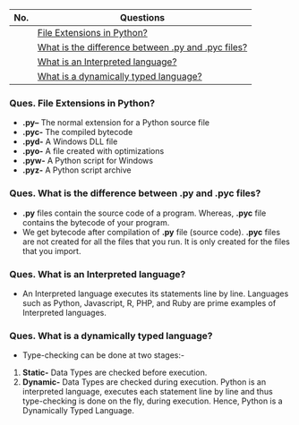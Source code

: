 |  No.  | Questions                                                                                                   |
| :---: | ----------------------------------------------------------------------------------------------------------- |
|       | [File Extensions in Python?](#ques-file-extensions-in-python)                                               |
|       | [What is the difference between .py and .pyc files?](#ques-what-is-the-difference-between-py-and-pyc-files) |
|       | [What is an Interpreted language?](#ques-what-is-an-interpreted-language)                                   |
|       | [What is a dynamically typed language?](#ques-what-is-a-dynamically-typed-language)                         |

### **Ques. File Extensions in Python?**
* __.py–__ The normal extension for a Python source file
* __.pyc-__ The compiled bytecode
* __.pyd-__ A Windows DLL file
* __.pyo-__ A file created with optimizations
* __.pyw-__ A Python script for Windows
* __.pyz-__ A Python script archive


### **Ques. What is the difference between .py and .pyc files?**
* **.py** files contain the source code of a program. Whereas, **.pyc** file contains the bytecode of your program. 
* We get bytecode after compilation of **.py** file (source code). **.pyc** files are not created for all the files that you run. It is only created for the files that you import.

### **Ques. What is an Interpreted language?**
* An Interpreted language executes its statements line by line. Languages such as Python, Javascript, R, PHP, and Ruby are prime examples of Interpreted languages.

### **Ques. What is a dynamically typed language?**
* Type-checking can be done at two stages:-
1. **Static-** Data Types are checked before execution.
2. **Dynamic-** Data Types are checked during execution.
Python is an interpreted language, executes each statement line by line and thus type-checking is done on the fly, during execution. Hence, Python is a Dynamically Typed Language.